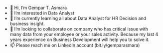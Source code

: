 - 👋 Hi, I’m Gempar T. Asmara
- 👀 I’m interested in Data Analyst
- 🌱 I’m currently learning all about Data Analyst for HR Decision and business insight.
- 💞️ I’m looking to collaborate on company who has critical issue with many data from your employee or your sales activity. Because my last 4 years experience on Business Development will help you to solve it.
- 📫 Please reach me on LinkedIn account (bit.ly/gemparasmara)

<!---
gemps/gemps is a ✨ special ✨ repository because its `README.md` (this file) appears on your GitHub profile.
You can click the Preview link to take a look at your changes.
--->
